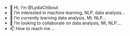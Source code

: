 - 👋 Hi, I’m @LydiaChibout
- 👀 I’m interested in machine learning, NLP, data analysis...
- 🌱 I’m currently learning data analysis, Ml, NLP...
- 💞️ I’m looking to collaborate on data analysis, Ml, NLP....
- 📫 How to reach me ...

<!---
LydiaChibout/LydiaChibout is a ✨ special ✨ repository because its `README.md` (this file) appears on your GitHub profile.
You can click the Preview link to take a look at your changes.
--->
